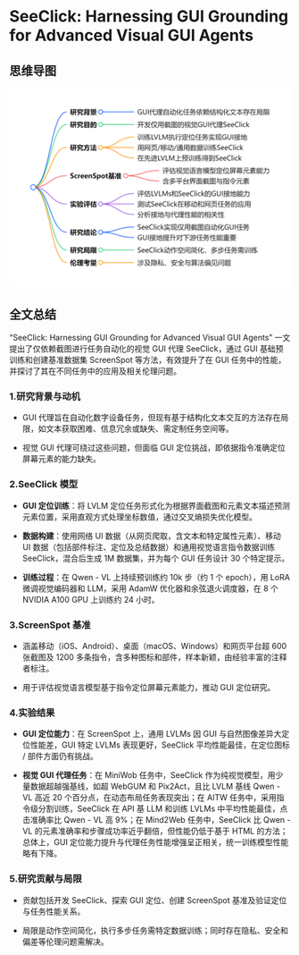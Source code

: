 # SeeClick: Harnessing GUI Grounding for Advanced Visual GUI Agents

## 思维导图
![思维导图](/imgs/SeeClick-Harnessing-GUI-Grounding-for-Advanced-Visual-GUI-Agents.jpg)

## 全文总结

“SeeClick: Harnessing GUI Grounding for Advanced Visual GUI Agents” 一文提出了仅依赖截图进行任务自动化的视觉 GUI 代理 SeeClick，通过 GUI 基础预训练和创建基准数据集 ScreenSpot 等方法，有效提升了在 GUI 任务中的性能，并探讨了其在不同任务中的应用及相关伦理问题。

### 1.研究背景与动机

- GUI 代理旨在自动化数字设备任务，但现有基于结构化文本交互的方法存在局限，如文本获取困难、信息冗余或缺失、需定制任务空间等。

- 视觉 GUI 代理可绕过这些问题，但面临 GUI 定位挑战，即依据指令准确定位屏幕元素的能力缺失。

### 2.SeeClick 模型

- **GUI 定位训练**：将 LVLM 定位任务形式化为根据界面截图和元素文本描述预测元素位置，采用直观方式处理坐标数值，通过交叉熵损失优化模型。

- **数据构建**：使用网络 UI 数据（从网页爬取，含文本和特定属性元素）、移动 UI 数据（包括部件标注、定位及总结数据）和通用视觉语言指令数据训练 SeeClick，混合后生成 1M 数据集，并为每个 GUI 任务设计 30 个特定提示。

- **训练过程**：在 Qwen - VL 上持续预训练约 10k 步（约 1 个 epoch），用 LoRA 微调视觉编码器和 LLM，采用 AdamW 优化器和余弦退火调度器，在 8 个 NVIDIA A100 GPU 上训练约 24 小时。

### 3.ScreenSpot 基准

- 涵盖移动（iOS、Android）、桌面（macOS、Windows）和网页平台超 600 张截图及 1200 多条指令，含多种图标和部件，样本新颖，由经验丰富的注释者标注。

- 用于评估视觉语言模型基于指令定位屏幕元素能力，推动 GUI 定位研究。

### 4.实验结果

- **GUI 定位能力**：在 ScreenSpot 上，通用 LVLMs 因 GUI 与自然图像差异大定位性能差，GUI 特定 LVLMs 表现更好，SeeClick 平均性能最佳，在定位图标 / 部件方面仍有挑战。

- **视觉 GUI 代理任务**：在 MiniWob 任务中，SeeClick 作为纯视觉模型，用少量数据超越强基线，如超 WebGUM 和 Pix2Act，且比 LVLM 基线 Qwen - VL 高近 20 个百分点，在动态布局任务表现突出；在 AITW 任务中，采用指令级分割训练，SeeClick 在 API 基 LLM 和训练 LVLMs 中平均性能最佳，点击准确率比 Qwen - VL 高 9%；在 Mind2Web 任务中，SeeClick 比 Qwen - VL 的元素准确率和步骤成功率近乎翻倍，但性能仍低于基于 HTML 的方法；总体上，GUI 定位能力提升与代理任务性能增强呈正相关，统一训练模型性能略有下降。

### 5.研究贡献与局限

- 贡献包括开发 SeeClick、探索 GUI 定位、创建 ScreenSpot 基准及验证定位与任务性能关系。

- 局限是动作空间简化，执行多步任务需特定数据训练；同时存在隐私、安全和偏差等伦理问题需解决。
